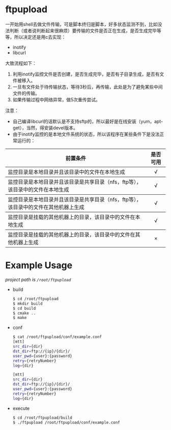 # ftpupload
一开始用shell去做文件传输，可是脚本终归是脚本，好多状态监测不到，比如没法判断（或者说判断起来很麻烦）要传输的文件是否正在生成，是否生成完毕等等，所以决定还是用c去实现：
* inotify
* libcurl

大致流程如下：
1. 利用inotify监控文件是否创建，是否生成完毕，是否有子目录生成，是否有文件被移入。
2. 一旦有文件处于待传输状态，等待3秒后，再传输，此处是为了避免某些中间文件的传输。
3. 如果传输过程中网络异常，做5次重传尝试。

注意：
* 自己编译libcurl的话默认是不支持sftp的，所以最好是在线安装（yum，apt-get），当然，得安装devel版本。
* 由于inotify监控的是本地文件系统的状态，所以该程序在某些条件下是没法正常运行的：
<table>
    <tbody>
        <tr>
            <th align="center">前置条件</th>
            <th align="center">是否可用</th>
        </tr>
    </tbody>
    <tbody>
        <tr>
            <td align="left">监控目录是本地目录并且该目录中的文件在本地生成</td>
            <td align="center">√</td>
        </tr>
    </tbody>
    <tbody>
        <tr>
            <td align="left">监控目录是本地目录并且该目录是共享目录（nfs，ftp等），该目录中的文件在本地生成</td>
            <td align="center">√</td>
        </tr>
    </tbody>
    <tbody>
        <tr>
            <td align="left">监控目录是本地目录并且该目录是共享目录（nfs，ftp等），该目录中的文件在其他机器上生成</td>
            <td align="center">√</td>
        </tr>
    </tbody>
    <tbody>
        <tr>
            <td align="left">监控目录是挂载的其他机器上的目录，该目录中的文件在本地生成</td>
            <td align="center">√</td>
        </tr>
    </tbody>
    <tbody>
        <tr>
            <td align="left">监控目录是挂载的其他机器上的目录，该目录中的文件在其他机器上生成</td>
            <td align="center">×</td>
        </tr>
    </tbody>
</table>

# Example Usage
*project path is `/root/ftpupload`*
* build  
    ```bash
    $ cd /root/ftpupload
    $ mkdir build
    $ cd build
    $ cmake ..
    $ make
    ```
* conf

    ```bash
    $ cat /root/ftpupload/conf/example.conf
    [mtt]
    src_dir={dir}
    dst_dir=ftp://{ip}/{dir}/
    user_pwd={user}:{password}
    retry={retryNumber}
    log={dir}
    
    [mtt]
    src_dir={dir}
    dst_dir=ftp://{ip}/{dir}/
    user_pwd={user}:{password}
    retry={retryNumber}
    log={dir}
    ```
* execute  
    ```bash
    $ cd /root/ftpupload/build
    $ ./ftpupload /root/ftpupload/conf/example.conf
    ```
